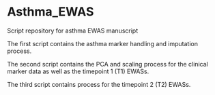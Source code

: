 # Asthma_EWAS
Script repository for asthma EWAS manuscript

The first script contains the asthma marker handling and imputation process.

The second script contains the PCA and scaling process for the clinical marker data as well as the timepoint 1 (T1) EWASs.

The third script contains process for the timepoint 2 (T2) EWASs.
